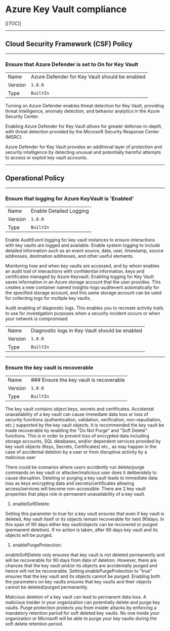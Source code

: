 # Azure Key Vault compliance

[[_TOC_]]

---

## Cloud Security Framework (CSF) Policy

---

### Ensure that Azure Defender is set to On for Key Vault

|||
|--|--|
| Name | Azure Defender for Key Vault should be enabled |
| Version| `1.0.0` |
| Type | `BuiltIn` |

Turning on Azure Defender enables threat detection for Key Vault, providing threat
intelligence, anomaly detection, and behavior analytics in the Azure Security Center.

Enabling Azure Defender for Key Vault allows for greater defense-in-depth, with threat
detection provided by the Microsoft Security Response Center (MSRC).

Azure Defender for Key Vault provides an additional layer of protection and security intelligence by detecting unusual and potentially harmful attempts to access or exploit key vault accounts.

---

## Operational Policy

---

### Ensure that logging for Azure KeyVault is 'Enabled'

|||
|--|--|
| Name | Enable Detailed Logging |
| Version| `1.0.0` |
| Type | `BuiltIn` |

Enable AuditEvent logging for key vault instances to ensure interactions with key vaults are logged and available. Enable system logging to include detailed information such as an event source, date, user, timestamp, source addresses, destination addresses, and other useful elements.

Monitoring how and when key vaults are accessed, and by whom enables an audit trail of
interactions with confidential information, keys and certificates managed by Azure
Keyvault. Enabling logging for Key Vault saves information in an Azure storage account that
the user provides. This creates a new container named insights-logs-auditevent
automatically for the specified storage account, and this same storage account can be used
for collecting logs for multiple key vaults.

Audit enabling of diagnostic logs. This enables you to recreate activity trails to use for investigation purposes when a security incident occurs or when your network is compromised

|||
|--|--|
| Name | Diagnostic logs in Key Vault should be enabled |
| Version| `1.0.0` |
| Type | `BuiltIn` |

---

### Ensure the key vault is recoverable

|||
|--|--|
| Name | ### Ensure the key vault is recoverable |
| Version| `1.0.0` |
| Type | `BuiltIn` |

The key vault contains object keys, secrets and certificates. Accidental unavailability of a
key vault can cause immediate data loss or loss of security functions (authentication,
validation, verification, non-repudiation, etc.) supported by the key vault objects.
It is recommended the key vault be made recoverable by enabling the "Do Not Purge" and
"Soft Delete" functions. This is in order to prevent loss of encrypted data including storage
accounts, SQL databases, and/or dependent services provided by key vault objects (Keys,
Secrets, Certificates) etc., as may happen in the case of accidental deletion by a user or from
disruptive activity by a malicious user

There could be scenarios where users accidently run delete/purge commands on key vault
or attacker/malicious user does it deliberately to cause disruption. Deleting or purging a
key vault leads to immediate data loss as keys encrypting data and secrets/certificates
allowing access/services will become non-accessible. There are 2 key vault properties that
plays role in permanent unavailability of a key vault.

1. enableSoftDelete:

Setting this parameter to true for a key vault ensures that even if key vault is deleted, Key
vault itself or its objects remain recoverable for next 90days. In this span of 90 days either
key vault/objects can be recovered or purged (permanent deletion). If no action is taken,
after 90 days key vault and its objects will be purged.

1. enablePurgeProtection:

enableSoftDelete only ensures that key vault is not deleted permanently and will be
recoverable for 90 days from date of deletion. However, there are chances that the key
vault and/or its objects are accidentally purged and hence will not be recoverable. Setting
enablePurgeProtection to "true" ensures that the key vault and its objects cannot be
purged.
Enabling both the parameters on key vaults ensures that key vaults and their objects
cannot be deleted/purged permanently.

Malicious deletion of a key vault can lead to permanent data loss. A malicious insider in your organization can potentially delete and purge key vaults. Purge protection protects you from insider attacks by enforcing a mandatory retention period for soft deleted key vaults. No one inside your organization or Microsoft will be able to purge your key vaults during the soft delete retention period.
